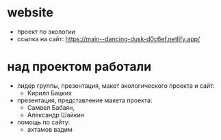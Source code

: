 # website
* проект по экологии
* ссылка на сайт: https://main--dancing-dusk-d0c6ef.netlify.app/












# над проектом работали
- лидер группы, презентация, макет экологического проекта и сайт: 
  - Кирилл Бацких
- презентация, представление макета проекта: 
  - Самвел Бабаян, 
  - Александр Шайкин
- помощь по сайту:
  - ахтамов вадим
